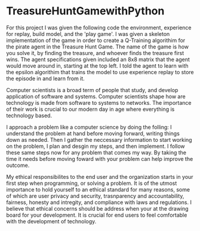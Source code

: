 # TreasureHuntGamewithPython

For this project I was given the following code the environment, experience for replay, build model, and the 'play game'. I was given a skeleton implementation of the game in order to create a Q-Training algorithim for the pirate agent in the Treasure Hunt Game. The name of the game is how you solve it, by finding the treasure, and whoever finds the treasure first wins. The agent specifications given included an 8x8 matrix that the agent would move around in, starting at the top left. I told the agent to learn with the epsilon algorithim that trains the model to use experience replay to store the episode in and learn from it. 

Computer scientists is a broad term of people that study, and develop application of software and systems. Computer scientists shape how are technology is made from software to systems to networks. The importance of their work is crucial to our modern day in age where everything is technology based. 

I approach a problem like a computer science by doing the folling: I understand the problem at hand before moving forward, writing things down as needed. Then I gather the neccessary information to start working on the problem, I plan and desgin my steps, and then implement. I follow these same steps now for any problem that comes my way. By taking the time it needs before moving foward with your problem can help improve the outcome. 

My ethical responsibilites to the end user and the organization starts in your first step when programming, or solving a problem. It is of the utmost importance to hold yourself to an ethical standard for many reasons, some of which are user privacy and security, trasnparency and accountability, fairness, honesty and intregity, and compliance with laws and regulations. I believe that ethical concerns should be address when your at the drawing board for your development. It is crucial for end users to feel comfortable with the development of technology. 
